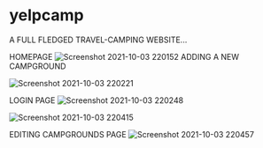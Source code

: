 # yelpcamp

A FULL FLEDGED TRAVEL-CAMPING WEBSITE...

HOMEPAGE
![Screenshot 2021-10-03 220152](https://user-images.githubusercontent.com/91541834/135763248-3d289f25-23c7-4d36-808c-2be5dc583459.png)
ADDING A NEW CAMPGROUND

![Screenshot 2021-10-03 220221](https://user-images.githubusercontent.com/91541834/135763322-1dc563ea-9d09-45a0-b82d-ef837d13e5ff.png)

LOGIN PAGE
![Screenshot 2021-10-03 220248](https://user-images.githubusercontent.com/91541834/135763331-2ff6e721-fde6-4f00-be1c-fada03d31e3f.png)

![Screenshot 2021-10-03 220415](https://user-images.githubusercontent.com/91541834/135763338-83167b88-9a1d-4dcd-899f-3cfb103a0fba.png)

EDITING CAMPGROUNDS PAGE
![Screenshot 2021-10-03 220457](https://user-images.githubusercontent.com/91541834/135763362-a0f0d066-790f-484b-b46a-26e0b951a007.png)
